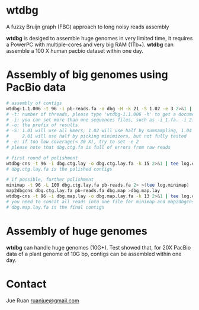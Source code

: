# wtdbg

A fuzzy Bruijn graph (FBG) approach to long noisy reads assembly

**wtdbg** is desiged to assemble huge genomes in very limited time, it requires a PowerPC with multiple-cores and very big RAM (1Tb+).
**wtdbg** can assemble a 100 X human pacbio dataset within one day.

# Assembly of big genomes using PacBio data

```sh
# assembly of contigs
wtdbg-1.1.006 -t 96 -i pb-reads.fa -o dbg -H -k 21 -S 1.02 -e 3 2>&1 | tee log.wtdbg
# -t: number of threads, please type 'wtdbg-1.1.006 -h' to get a document
# -i: you can set more than one sequences files, such as -i 1.fa. -i 2.fq -i 3.fa.gz -i 4.fq.gz
# -o: the prefix of results
# -S: 1.01 will use all kmers, 1.02 will use half by sumsampling, 1.04 will use 1/4, and so on
#     2.01 will use half by picking minimizers, but not fully tested
# -e: if too low coverage(< 30 X), try to set -e 2
# please note that dbg.ctg.fa is full of errors from raw reads

# first round of polishment
wtdbg-cns -t 96 -i dbg.ctg.lay -o dbg.ctg.lay.fa -k 15 2>&1 | tee log.cns.1
# dbg.ctg.lay.fa is the polished contigs

# if possible, further polishment
minimap -t 96 -L 100 dbg.ctg.lay.fa pb-reads.fa 2> >(tee log.minimap) | best_minimap_hit.pl | awk '{print $6"\t"$8"\t"$9"\t"$1"\t"$5"\t"$3"\t"$4}' >dbg.map
map2dbgcns dbg.ctg.lay.fa pb-reads.fa dbg.map >dbg.map.lay
wtdbg-cns -t 96 -i dbg.map.lay -o dbg.map.lay.fa -k 13 2>&1 | tee log.cns.2
# you need to concat all reads into one file for minimap and map2dbgcns
# dbg.map.lay.fa is the final contigs

```

# Assembly of huge genomes

**wtdbg** can handle huge genomes (10G+). Test showed that, for 20X PacBio data of a plant genome of 10G bp, contigs can be assembled within one day.


# Contact
Jue Ruan <ruanjue@gmail.com>

